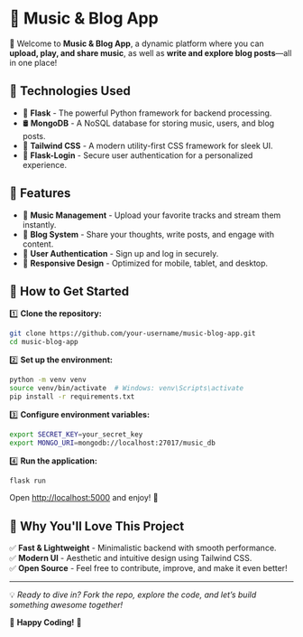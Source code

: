 # 🎵 Music & Blog App

👋 Welcome to **Music & Blog App**, a dynamic platform where you can **upload, play, and share music**, as well as **write and explore blog posts**—all in one place!

## 🚀 Technologies Used

- 🎼 **Flask** - The powerful Python framework for backend processing.
- 🛢 **MongoDB** - A NoSQL database for storing music, users, and blog posts.
- 🎨 **Tailwind CSS** - A modern utility-first CSS framework for sleek UI.
- 🔑 **Flask-Login** - Secure user authentication for a personalized experience.

## 🌟 Features

- 🎵 **Music Management** - Upload your favorite tracks and stream them instantly.
- 📝 **Blog System** - Share your thoughts, write posts, and engage with content.
- 🔐 **User Authentication** - Sign up and log in securely.
- 📱 **Responsive Design** - Optimized for mobile, tablet, and desktop.

## 🎯 How to Get Started

1️⃣ **Clone the repository:**
   ```bash
   git clone https://github.com/your-username/music-blog-app.git
   cd music-blog-app
   ```

2️⃣ **Set up the environment:**
   ```bash
   python -m venv venv
   source venv/bin/activate  # Windows: venv\Scripts\activate
   pip install -r requirements.txt
   ```

3️⃣ **Configure environment variables:**
   ```bash
   export SECRET_KEY=your_secret_key
   export MONGO_URI=mongodb://localhost:27017/music_db
   ```

4️⃣ **Run the application:**
   ```bash
   flask run
   ```
   Open [http://localhost:5000](http://localhost:5000) and enjoy! 🚀

## 📌 Why You'll Love This Project

✅ **Fast & Lightweight** - Minimalistic backend with smooth performance.  
✅ **Modern UI** - Aesthetic and intuitive design using Tailwind CSS.  
✅ **Open Source** - Feel free to contribute, improve, and make it even better!  

---

💡 *Ready to dive in? Fork the repo, explore the code, and let’s build something awesome together!*

🎉 **Happy Coding!** 🎉

